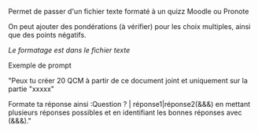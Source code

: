 Permet de passer d'un fichier texte formaté à un quizz Moodle ou Pronote

On peut ajouter des pondérations (à vérifier) pour les choix multiples, ainsi que des points négatifs.

*Le formatage est dans le fichier texte*

Exemple de prompt

"Peux tu créer 20 QCM à partir de ce document joint et uniquement sur la partie "xxxxx"

Formate ta réponse ainsi :Question ? | réponse1|réponse2(&&&) en mettant plusieurs réponses possibles et en identifiant les bonnes réponses avec (&&&)."
